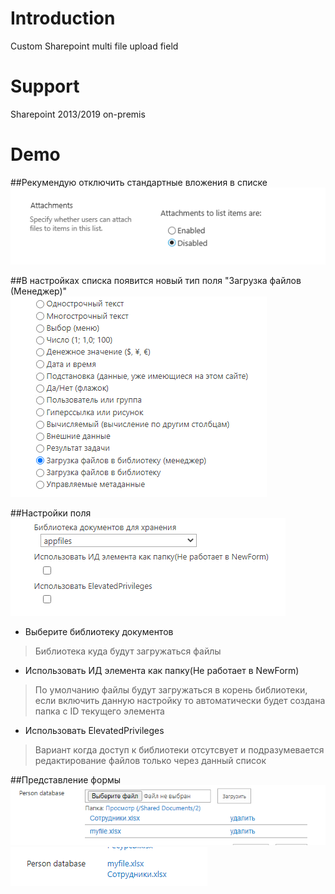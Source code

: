 # Introduction 
Custom Sharepoint multi file upload field

# Support
Sharepoint 2013/2019 on-premis


# Demo

##Рекумендую отключить стандартные вложения в списке
![Demo](Resources/Screenshot_0.png)

##В настройках списка появится новый тип поля "Загрузка файлов (Менеджер)"
![Demo](Resources/Screenshot_1.png)


##Настройки поля
![Demo](Resources/Screenshot_2.png)

- Выберите библиотеку документов
>Библиотека куда будут загружаться файлы
- Использовать ИД элемента как папку(Не работает в NewForm)
>По умолчанию файлы будут загружаться в корень библиотеки, если включить данную настройку то автоматически будет создана папка с ID текущего элемента
- Использовать ElevatedPrivileges
>Вариант когда доступ к библиотеки отсутсвует и подразумевается редактирование файлов только через данный список


##Представление формы
![Demo](Resources/Screenshot_3.png)
![Demo](Resources/Screenshot_4.png)
